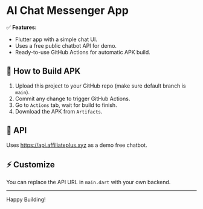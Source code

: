 
# AI Chat Messenger App

✅ **Features:**
- Flutter app with a simple chat UI.
- Uses a free public chatbot API for demo.
- Ready-to-use GitHub Actions for automatic APK build.

## 🚀 How to Build APK

1. Upload this project to your GitHub repo (make sure default branch is `main`).
2. Commit any change to trigger GitHub Actions.
3. Go to `Actions` tab, wait for build to finish.
4. Download the APK from `Artifacts`.

## 📌 API
Uses https://api.affiliateplus.xyz as a demo free chatbot.

## ⚡ Customize
You can replace the API URL in `main.dart` with your own backend.

---

Happy Building!
